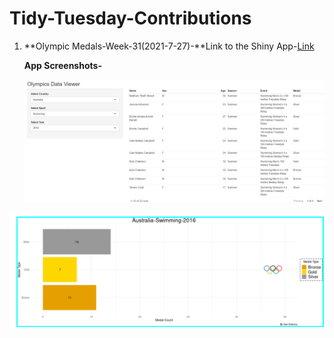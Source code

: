 # Tidy-Tuesday-Contributions

1.  **Olympic Medals-Week-31(2021-7-27)-**Link to the Shiny App-[Link](https://harikrishna19.shinyapps.io/Olympics-TidyTuesday/ "Olympics")

    **App Screenshots-**

    ![](images/Screenshot%20(193).png)

![](images/Screenshot%20(196).png)
